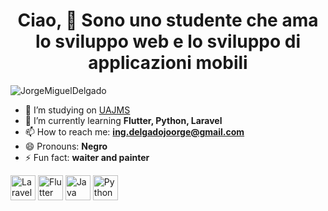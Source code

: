 ### <h1><center><b>Ciao, 👋 Sono uno studente che ama lo sviluppo web e lo sviluppo di applicazioni mobili</b></center></h1>


<p align="left"> <img src="https://komarev.com/ghpvc/?username=JorgeMiguelDelgado" alt="JorgeMiguelDelgado" /> </p>


- 🔭 I’m studying on [UAJMS](http://www.uajms.edu.bo)
- 🌱 I’m currently learning **Flutter, Python, Laravel**
- 📫 How to reach me: **ing.delgadojoorge@gmail.com**
- 😄 Pronouns: **Negro**
- ⚡ Fun fact: **waiter and painter**

<p align="left"><img href="https://raw.githubusercontent.com/devicons/devicon/master/icons/laravel/laravel-plain-wordmark.svg" alt="Laravel" width="40" height="40"/>
  <img href="https://raw.githubusercontent.com/devicons/devicon/master/icons/flutter/flutter-original.svg" alt="Flutter" width="40" height="40"/>
  <img href="https://raw.githubusercontent.com/devicons/devicon/master/icons/java/java-original-wordmark.svg" alt="Java" width="40" height="40"/>
   <img href="https://raw.githubusercontent.com/devicons/devicon/master/icons/python/python-original.svg" alt="Python" width="40" height="40"/>
  
  
  

  </p>
